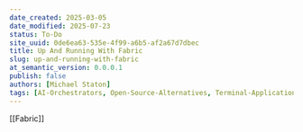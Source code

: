 ```yaml
---
date_created: 2025-03-05
date_modified: 2025-07-23
status: To-Do
site_uuid: 0de6ea63-535e-4f99-a6b5-af2a67d7dbec
title: Up And Running With Fabric
slug: up-and-running-with-fabric
at_semantic_version: 0.0.0.1
publish: false
authors: [Michael Staton]
tags: [AI-Orchestrators, Open-Source-Alternatives, Terminal-Applications, Text-User-Interfaces]
---
```


[[Fabric]]

